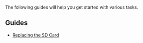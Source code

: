 The following guides will help you get started with various tasks.

## Guides

- [Replacing the SD Card](./replacing-sd-card.md)





